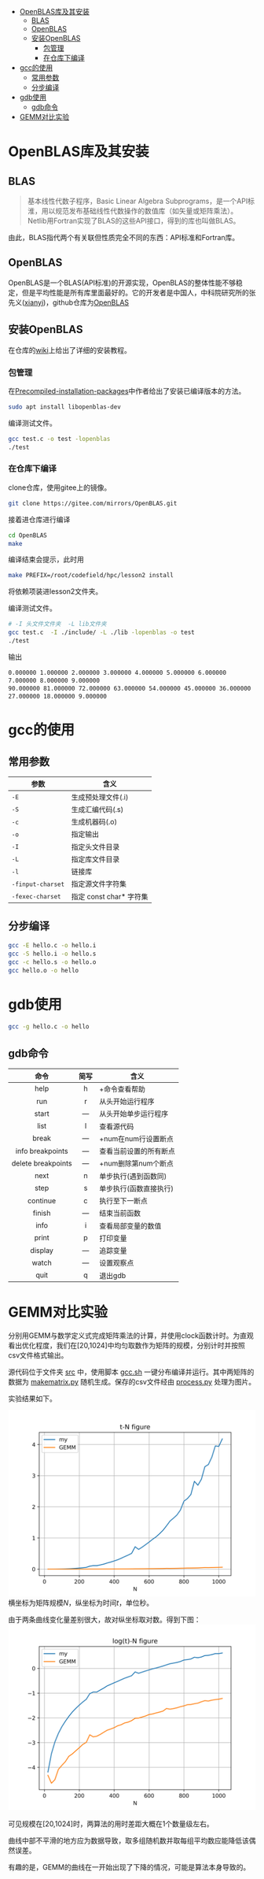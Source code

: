 - [OpenBLAS库及其安装](#openblas库及其安装)
  - [BLAS](#blas)
  - [OpenBLAS](#openblas)
  - [安装OpenBLAS](#安装openblas)
    - [包管理](#包管理)
    - [在仓库下编译](#在仓库下编译)
- [gcc的使用](#gcc的使用)
  - [常用参数](#常用参数)
  - [分步编译](#分步编译)
- [gdb使用](#gdb使用)
  - [gdb命令](#gdb命令)
- [GEMM对比实验](#gemm对比实验)

# OpenBLAS库及其安装

## BLAS

> 基本线性代数子程序，Basic Linear Algebra Subprograms，是一个API标淮，用以规范发布基础线性代数操作的数值库（如矢量或矩阵乘法）。  
> Netlib用Fortran实现了BLAS的这些API接口，得到的库也叫做BLAS。

由此，BLAS指代两个有关联但性质完全不同的东西：API标准和Fortran库。

## OpenBLAS

OpenBLAS是一个BLAS(API标准)的开源实现，OpenBLAS的整体性能不够稳定，但是平均性能是所有库里面最好的。它的开发者是中国人，中科院研究所的张先义([xianyi](https://github.com/xianyi))，github仓库为[OpenBLAS](https://github.com/xianyi/OpenBLAS)

## 安装OpenBLAS

在仓库的[wiki](https://github.com/xianyi/OpenBLAS/wiki)上给出了详细的安装教程。

### 包管理

在[Precompiled-installation-packages](https://github.com/xianyi/OpenBLAS/wiki/Precompiled-installation-packages#linux)中作者给出了安装已编译版本的方法。
```bash
sudo apt install libopenblas-dev
```
编译测试文件。
```bash
gcc test.c -o test -lopenblas
./test
```

### 在仓库下编译

clone仓库，使用gitee上的镜像。
```bash
git clone https://gitee.com/mirrors/OpenBLAS.git
```
接着进仓库进行编译
```bash
cd OpenBLAS
make
```
编译结束会提示，此时用
```bash
make PREFIX=/root/codefield/hpc/lesson2 install
```
将依赖项装进lesson2文件夹。

编译测试文件。
```bash
# -I 头文件文件夹  -L lib文件夹
gcc test.c  -I ./include/ -L ./lib -lopenblas -o test
./test
```
输出
```
0.000000 1.000000 2.000000 3.000000 4.000000 5.000000 6.000000 7.000000 8.000000 9.000000 
90.000000 81.000000 72.000000 63.000000 54.000000 45.000000 36.000000 27.000000 18.000000 9.000000
```

# gcc的使用

## 常用参数

|参数|含义|
|---|---|
|`-E`|生成预处理文件(.i)|
|`-S`|生成汇编代码(.s)|
|`-c`|生成机器码(.o)|
|`-o`|指定输出|
|`-I`|指定头文件目录|
|`-L`|指定库文件目录|
|`-l`|链接库|
|`-finput-charset`|指定源文件字符集|
|`-fexec-charset`|指定 const char* 字符集|

## 分步编译

```bash
gcc -E hello.c -o hello.i
gcc -S hello.i -o hello.s
gcc -c hello.s -o hello.o
gcc hello.o -o hello
```

# gdb使用

```bash
gcc -g hello.c -o hello
```
## gdb命令
|命令|简写|含义|
|:-:|:--:|---|
|help|h|+命令查看帮助|
|run|r|从头开始运行程序|
|start|—|从头开始单步运行程序|
|list|l|查看源代码|
|break|—|+num在num行设置断点|
|info breakpoints|—|查看当前设置的所有断点|
|delete breakpoints|—|+num删除第num个断点|
|next|n|单步执行(遇到函数同)|
|step|s|单步执行(函数直接执行)|
|continue|c|执行至下一断点|
|finish|—|结束当前函数|
|info|i|查看局部变量的数值|
|print|p|打印变量|
|display|—|追踪变量|
|watch|—|设置观察点|
|quit|q|退出gdb|

# GEMM对比实验

分别用GEMM与数学定义式完成矩阵乘法的计算，并使用clock函数计时。为直观看出优化程度，我们在[20,1024]中均匀取数作为矩阵的规模，分别计时并按照csv文件格式输出。

源代码位于文件夹 [src](./src) 中，使用脚本 [gcc.sh](.src/gcc.sh) 一键分布编译并运行。其中两矩阵的数据为 [makematrix.py](./matrix/makematrix.py) 随机生成。保存的csv文件经由 [process.py](./matrix/process.py) 处理为图片。

实验结果如下。

![t-N](./img/t-N.png)  
横坐标为矩阵规模$N$，纵坐标为时间$t$，单位秒。

由于两条曲线变化量差别很大，故对纵坐标取对数。得到下图：  
![logt-N](./img/logt-N.png)  

可见规模在[20,1024]时，两算法的用时差距大概在1个数量级左右。

曲线中部不平滑的地方应为数据导致，取多组随机数并取每组平均数应能降低该偶然误差。

有趣的是，GEMM的曲线在一开始出现了下降的情况，可能是算法本身导致的。

